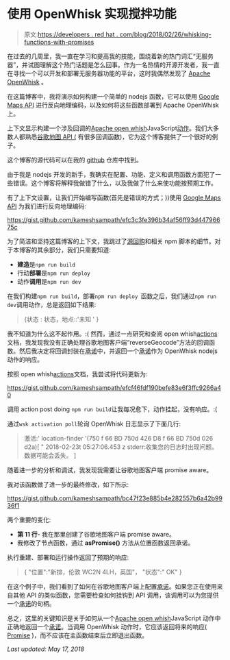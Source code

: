 # 使用 OpenWhisk 实现搅拌功能

> 原文:[https://developers . red hat . com/blog/2018/02/26/whisking-functions-with-promises](https://developers.redhat.com/blog/2018/02/26/whisking-functions-with-promises)

在过去的几周里，我一直在学习和提高我的技能，围绕着新的热门词汇“无服务器”，并试图理解这个热门话题是怎么回事。作为一名热情的开源开发者，我一直在寻找一个可以开发和部署无服务器功能的平台，这时我偶然发现了 [Apache OpenWhisk](https://openwhisk.apache.org/) 。

在这篇博客中，我将演示如何构建一个简单的 nodejs 函数，它可以使用 [Google Maps API](https://developers.google.com/maps/documentation/javascript/examples/) 进行反向地理编码，以及如何将这些函数部署到 Apache OpenWhisk 上。

上下文显示构建一个涉及回调的[Apache open whish](https://openwhisk.apache.org/)JavaScript[动作](https://github.com/apache/incubator-openwhisk/blob/master/docs/actions.md)。我们大多数人都熟悉[谷歌地图 API (](https://developers.google.com/maps/documentation/javascript/examples/) 有很多回调函数)，它为这个博客提供了一个很好的例子。

这个博客的源代码可以在我的 [github](https://github.com/kameshsampath/location-finder.git) 仓库中找到。

由于我是 nodejs 开发的新手，我确实在配置、功能、定义和调用函数方面犯了一些错误。这个博客将解释我做错了什么，以及我做了什么来使功能按预期工作。

有了上下文设置，让我们开始编写函数(首先是错误的方式；))使用 [Google Maps API](https://developers.google.com/maps/documentation/javascript/examples/) 为我们进行反向地理编码:

https://gist.github.com/kameshsampath/efc3c3fe396b34af56ff93d44796675c

为了简洁和坚持这篇博客的上下文，我跳过了[源回购](https://github.com/kameshsampath/location-finder)和相关 npm 脚本的细节。对于本博客的其余部分，我们只需要知道:

*   **建造**是`npm run build`
*   行动**部署**是`npm run deploy`
*   动作**调用**是`npm run dev`

在我们构建`npm run build`，部署`npm run deploy `函数之后，我们通过`npm run dev`调用动作，总是返回如下结果:

> {状态 : 状态，地点::'未知 ' }

我不知道为什么这不起作用。:(
然而，通过一点研究和查阅 open whish[actions](https://github.com/apache/incubator-openwhisk/blob/master/docs/actions.md#creating-asynchronous-actions)文档，我发现我没有正确处理谷歌地图客户端“reverseGeocode”方法的回调函数。然后我决定将回调封装在[承诺](https://developers.google.com/web/fundamentals/primers/promises)中，并返回一个[承诺](https://developers.google.com/web/fundamentals/primers/promises)作为 OpenWhisk nodejs 动作的响应。

按照 open whish[actions](https://github.com/apache/incubator-openwhisk/blob/master/docs/actions.md#creating-asynchronous-actions)文档，我尝试将代码更新为:

https://gist.github.com/kameshsampath/efcf46fdf190befe83e6f3ffc9266a40

调用 action post doing `npm run build`让我每况愈下，动作挂起，没有响应。:(

通过`wsk activation poll`轮询 OpenWhisk 日志显示了下面几行:

> 激活:' location-finder '(750 f 66 BD 750d 426 D8 f 66 BD 750d 026 d2a)[
> " 2018-02-23t 05:27:06.453 z stderr:收集您的日志时出现问题。数据可能会丢失。
> ]

随着进一步的分析和调试，我发现我需要让谷歌地图客户端 promise aware。

我对该函数做了进一步的最终修改，如下所示:

https://gist.github.com/kameshsampath/bc47f23e885b4e282557b6a42b9936f1

两个重要的变化:

*   **第 11 行-** 我在那里创建了谷歌地图客户端 promise aware。
*   我修改了节点函数，通过 **asPromise()** 方法从位置函数返回承诺。

执行重建、部署和运行操作返回了预期的响应:

> {
> "位置":"新排，伦敦 WC2N 4LH，英国"，
> "状态":" OK"
> }

在这个例子中，我们看到了如何在谷歌地图客户端上配置[承诺](https://developers.google.com/web/fundamentals/primers/promises)。如果您正在使用来自其他 API 的类似函数，您需要检查如何挂钩到 API 调用，该调用可以为您提供一个[承诺](https://developers.google.com/web/fundamentals/primers/promises)的句柄。

总之，这里的关键知识是关于如何从一个[Apache open whish](https://openwhisk.apache.org/)JavaScript 动作中正确地返回一个[承诺](https://developers.google.com/web/fundamentals/primers/promises)。当调用 OpenWhisk 动作时，它应该返回将来的响应( [Promise](https://developers.google.com/web/fundamentals/primers/promises) )，而不应该在主函数结束后立即退出函数。

*Last updated: May 17, 2018*